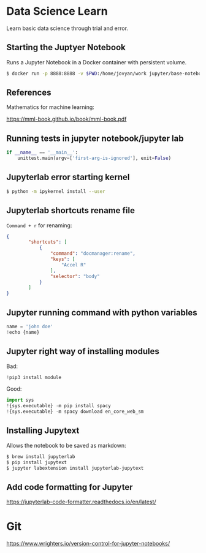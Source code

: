 # Data Science Learn

Learn basic data science through trial and error.

## Starting the Juptyer Notebook

Runs a Jupyter Notebook in a Docker container with persistent volume.

```bash
$ docker run -p 8888:8888 -v $PWD:/home/jovyan/work jupyter/base-notebook
```


## References

Mathematics for machine learning:

https://mml-book.github.io/book/mml-book.pdf


## Running tests in jupyter notebook/jupyter lab

```python
if __name__ == '__main__':
    unittest.main(argv=['first-arg-is-ignored'], exit=False)
```

## Jupyterlab error starting kernel

```bash
$ python -m ipykernel install --user
```


## Jupyterlab shortcuts rename file

`Command + r` for renaming:
```json
{
        "shortcuts": [
            {
                "command": "docmanager:rename",
                "keys": [
                    "Accel R"
                ],
                "selector": "body"
            }
        ]
}
```

## Jupyter running command with python variables

```py
name = 'john doe'
!echo {name}
```

## Jupyter right way of installing modules

Bad:
```python
!pip3 install module
```

Good:
```python
import sys
!{sys.executable} -m pip install spacy
!{sys.executable} -m spacy download en_core_web_sm
```

## Installing Jupytext

Allows the notebook to be saved as markdown:
```bash
$ brew install jupyterlab
$ pip install jupytext
$ jupyter labextension install jupyterlab-jupytext
```

## Add code formatting for Jupyter
https://jupyterlab-code-formatter.readthedocs.io/en/latest/

# Git
https://www.wrighters.io/version-control-for-jupyter-notebooks/
